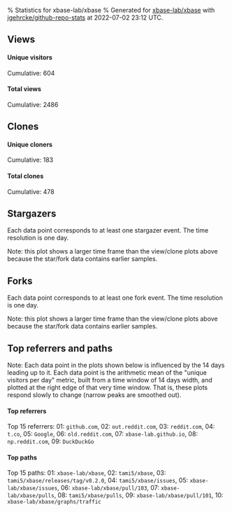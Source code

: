 % Statistics for xbase-lab/xbase
% Generated for [xbase-lab/xbase](https://github.com/xbase-lab/xbase) with [jgehrcke/github-repo-stats](https://github.com/jgehrcke/github-repo-stats) at 2022-07-02 23:12 UTC.


## Views

#### Unique visitors
<div id="chart_views_unique" class="full-width-chart"></div>

Cumulative: 604

#### Total views
<div id="chart_views_total" class="full-width-chart"></div>

Cumulative: 2486

<div class="pagebreak-for-print"> </div>

## Clones

#### Unique cloners
<div id="chart_clones_unique" class="full-width-chart"></div>

Cumulative: 183

#### Total clones
<div id="chart_clones_total" class="full-width-chart"></div>

Cumulative: 478



<div class="pagebreak-for-print"> </div>



## Stargazers

Each data point corresponds to at least one stargazer event.
The time resolution is one day.

<div id="chart_stargazers" class="full-width-chart"></div>


Note: this plot shows a larger time frame than the view/clone plots above because the star/fork data contains earlier samples.



## Forks

Each data point corresponds to at least one fork event.
The time resolution is one day.

<div id="chart_forks" class="full-width-chart"></div>


Note: this plot shows a larger time frame than the view/clone plots above because the star/fork data contains earlier samples.



<div class="pagebreak-for-print"> </div>



## Top referrers and paths


Note: Each data point in the plots shown below is influenced by the 14 days
leading up to it. Each data point is the arithmetic mean of the "unique
visitors per day" metric, built from a time window of 14 days width, and
plotted at the right edge of that very time window. That is, these plots
respond slowly to change (narrow peaks are smoothed out).




#### Top referrers


<div id="chart_referrers_top_n_alltime" class="full-width-chart"></div>

Top 15 referrers: 01: `github.com`, 02: `out.reddit.com`, 03: `reddit.com`, 04: `t.co`, 05: `Google`, 06: `old.reddit.com`, 07: `xbase-lab.github.io`, 08: `np.reddit.com`, 09: `DuckDuckGo`





#### Top paths


<div id="chart_paths_top_n_alltime" class="full-width-chart"></div>

Top 15 paths: 01: `xbase-lab/xbase`, 02: `tami5/xbase`, 03: `tami5/xbase/releases/tag/v0.2.0`, 04: `tami5/xbase/issues`, 05: `xbase-lab/xbase/issues`, 06: `xbase-lab/xbase/pull/103`, 07: `xbase-lab/xbase/pulls`, 08: `tami5/xbase/pulls`, 09: `xbase-lab/xbase/pull/101`, 10: `xbase-lab/xbase/graphs/traffic`


<script type="text/javascript">
    vegaEmbed('#chart_views_unique', {"$schema": "https://vega.github.io/schema/vega-lite/v4.17.0.json", "config": {"arc": {"fill": "#1b1e23"}, "area": {"fill": "#1b1e23"}, "axisBottom": {"domainColor": "#a9b4c4", "gridColor": "#a9b4c4", "labelColor": "#1b1e23", "labelFont": "relative-mono-11-pitch-pro, Menlo, monospace", "tickColor": "#a9b4c4", "titleColor": "#1b1e23", "titleFont": "relative-mono-11-pitch-pro, Menlo, monospace"}, "axisLeft": {"domainColor": "#a9b4c4", "gridColor": "#a9b4c4", "labelColor": "#1b1e23", "labelFont": "relative-mono-11-pitch-pro, Menlo, monospace", "tickColor": "#a9b4c4", "titleColor": "#1b1e23", "titleFont": "relative-mono-11-pitch-pro, Menlo, monospace"}, "axisX": {"grid": false}, "axisY": {"grid": false, "labelBound": true}, "background": "#FFFFFF", "group": {"fill": "#FFFFFF"}, "header": {"fontWeight": 400, "labelFont": "relative-mono-11-pitch-pro, Menlo, monospace", "titleFont": "relative-mono-11-pitch-pro, Menlo, monospace"}, "legend": {"labelFont": "relative-mono-11-pitch-pro, Menlo, monospace", "symbolSize": 200, "symbolType": "circle", "titleFont": "relative-mono-11-pitch-pro, Menlo, monospace"}, "line": {"color": "#1b1e23", "stroke": "#1b1e23"}, "path": {"stroke": "#1b1e23"}, "point": {"color": "#1b1e23", "cursor": "pointer", "filled": true, "size": 20}, "range": {"category": ["#85a2f7", "#ea9755", "#7eb36a", "#f07071", "#bc85d9", "#e587b6", "#a9b4c4", "#d4c05e", "#64b9c4"]}, "style": {"bar": {"fill": "#1b1e23"}, "text": {"font": "relative-mono-11-pitch-pro, Menlo, monospace", "fontWeight": 400}}, "symbol": {"shape": "circle"}, "title": {"anchor": "start", "font": "relative-mono-11-pitch-pro, Menlo, monospace", "fontWeight": 400}, "trail": {"color": "#1b1e23", "stroke": "#1b1e23"}, "view": {"stroke": null}}, "data": {"name": "data-8ce56d2b63e44bfba69c531780c9db96"}, "datasets": {"data-8ce56d2b63e44bfba69c531780c9db96": [{"time": "2022-06-17T00:00:00+00:00", "views_total": 78, "views_unique": 14}, {"time": "2022-06-18T00:00:00+00:00", "views_total": 61, "views_unique": 14}, {"time": "2022-06-19T00:00:00+00:00", "views_total": 183, "views_unique": 5}, {"time": "2022-06-20T00:00:00+00:00", "views_total": 72, "views_unique": 11}, {"time": "2022-06-21T00:00:00+00:00", "views_total": 160, "views_unique": 6}, {"time": "2022-06-22T00:00:00+00:00", "views_total": 570, "views_unique": 220}, {"time": "2022-06-23T00:00:00+00:00", "views_total": 292, "views_unique": 46}, {"time": "2022-06-24T00:00:00+00:00", "views_total": 102, "views_unique": 20}, {"time": "2022-06-25T00:00:00+00:00", "views_total": 139, "views_unique": 32}, {"time": "2022-06-26T00:00:00+00:00", "views_total": 142, "views_unique": 51}, {"time": "2022-06-27T00:00:00+00:00", "views_total": 64, "views_unique": 20}, {"time": "2022-06-28T00:00:00+00:00", "views_total": 115, "views_unique": 25}, {"time": "2022-06-29T00:00:00+00:00", "views_total": 56, "views_unique": 19}, {"time": "2022-06-30T00:00:00+00:00", "views_total": 111, "views_unique": 14}, {"time": "2022-07-01T00:00:00+00:00", "views_total": 151, "views_unique": 61}, {"time": "2022-07-02T00:00:00+00:00", "views_total": 190, "views_unique": 46}]}, "encoding": {"tooltip": [{"field": "views_unique", "format": ".1f", "title": "views (u)", "type": "quantitative"}, {"field": "time", "format": "%B %e, %Y", "title": "date", "type": "temporal"}], "x": {"axis": {"labelAngle": 25}, "field": "time", "scale": {"domain": ["2022-06-17", "2022-07-02"]}, "timeUnit": "yearmonthdate", "title": "date", "type": "temporal"}, "y": {"axis": {"values": [1, 10, 50, 100, 500, 1000, 5000, 10000]}, "field": "views_unique", "scale": {"domain": [0, 242.00000000000003], "type": "symlog", "zero": true}, "title": "unique views per day", "type": "quantitative"}}, "height": 200, "mark": {"point": true, "type": "line"}, "padding": 10, "width": "container"}, {"actions": false, "renderer": "svg"}).catch(console.error);
vegaEmbed('#chart_views_total', {"$schema": "https://vega.github.io/schema/vega-lite/v4.17.0.json", "config": {"arc": {"fill": "#1b1e23"}, "area": {"fill": "#1b1e23"}, "axisBottom": {"domainColor": "#a9b4c4", "gridColor": "#a9b4c4", "labelColor": "#1b1e23", "labelFont": "relative-mono-11-pitch-pro, Menlo, monospace", "tickColor": "#a9b4c4", "titleColor": "#1b1e23", "titleFont": "relative-mono-11-pitch-pro, Menlo, monospace"}, "axisLeft": {"domainColor": "#a9b4c4", "gridColor": "#a9b4c4", "labelColor": "#1b1e23", "labelFont": "relative-mono-11-pitch-pro, Menlo, monospace", "tickColor": "#a9b4c4", "titleColor": "#1b1e23", "titleFont": "relative-mono-11-pitch-pro, Menlo, monospace"}, "axisX": {"grid": false}, "axisY": {"grid": false, "labelBound": true}, "background": "#FFFFFF", "group": {"fill": "#FFFFFF"}, "header": {"fontWeight": 400, "labelFont": "relative-mono-11-pitch-pro, Menlo, monospace", "titleFont": "relative-mono-11-pitch-pro, Menlo, monospace"}, "legend": {"labelFont": "relative-mono-11-pitch-pro, Menlo, monospace", "symbolSize": 200, "symbolType": "circle", "titleFont": "relative-mono-11-pitch-pro, Menlo, monospace"}, "line": {"color": "#1b1e23", "stroke": "#1b1e23"}, "path": {"stroke": "#1b1e23"}, "point": {"color": "#1b1e23", "cursor": "pointer", "filled": true, "size": 20}, "range": {"category": ["#85a2f7", "#ea9755", "#7eb36a", "#f07071", "#bc85d9", "#e587b6", "#a9b4c4", "#d4c05e", "#64b9c4"]}, "style": {"bar": {"fill": "#1b1e23"}, "text": {"font": "relative-mono-11-pitch-pro, Menlo, monospace", "fontWeight": 400}}, "symbol": {"shape": "circle"}, "title": {"anchor": "start", "font": "relative-mono-11-pitch-pro, Menlo, monospace", "fontWeight": 400}, "trail": {"color": "#1b1e23", "stroke": "#1b1e23"}, "view": {"stroke": null}}, "data": {"name": "data-8ce56d2b63e44bfba69c531780c9db96"}, "datasets": {"data-8ce56d2b63e44bfba69c531780c9db96": [{"time": "2022-06-17T00:00:00+00:00", "views_total": 78, "views_unique": 14}, {"time": "2022-06-18T00:00:00+00:00", "views_total": 61, "views_unique": 14}, {"time": "2022-06-19T00:00:00+00:00", "views_total": 183, "views_unique": 5}, {"time": "2022-06-20T00:00:00+00:00", "views_total": 72, "views_unique": 11}, {"time": "2022-06-21T00:00:00+00:00", "views_total": 160, "views_unique": 6}, {"time": "2022-06-22T00:00:00+00:00", "views_total": 570, "views_unique": 220}, {"time": "2022-06-23T00:00:00+00:00", "views_total": 292, "views_unique": 46}, {"time": "2022-06-24T00:00:00+00:00", "views_total": 102, "views_unique": 20}, {"time": "2022-06-25T00:00:00+00:00", "views_total": 139, "views_unique": 32}, {"time": "2022-06-26T00:00:00+00:00", "views_total": 142, "views_unique": 51}, {"time": "2022-06-27T00:00:00+00:00", "views_total": 64, "views_unique": 20}, {"time": "2022-06-28T00:00:00+00:00", "views_total": 115, "views_unique": 25}, {"time": "2022-06-29T00:00:00+00:00", "views_total": 56, "views_unique": 19}, {"time": "2022-06-30T00:00:00+00:00", "views_total": 111, "views_unique": 14}, {"time": "2022-07-01T00:00:00+00:00", "views_total": 151, "views_unique": 61}, {"time": "2022-07-02T00:00:00+00:00", "views_total": 190, "views_unique": 46}]}, "encoding": {"tooltip": [{"field": "views_total", "format": ".1f", "title": "views (t)", "type": "quantitative"}, {"field": "time", "format": "%B %e, %Y", "title": "date", "type": "temporal"}], "x": {"axis": {"labelAngle": 25}, "field": "time", "scale": {"domain": ["2022-06-17", "2022-07-02"]}, "timeUnit": "yearmonthdate", "title": "date", "type": "temporal"}, "y": {"axis": {"values": [1, 10, 50, 100, 500, 1000, 5000, 10000]}, "field": "views_total", "scale": {"domain": [0, 627.0], "type": "symlog", "zero": true}, "title": "total views per day", "type": "quantitative"}}, "height": 200, "mark": {"point": true, "type": "line"}, "padding": 10, "width": "container"}, {"actions": false, "renderer": "svg"}).catch(console.error);
vegaEmbed('#chart_clones_unique', {"$schema": "https://vega.github.io/schema/vega-lite/v4.17.0.json", "config": {"arc": {"fill": "#1b1e23"}, "area": {"fill": "#1b1e23"}, "axisBottom": {"domainColor": "#a9b4c4", "gridColor": "#a9b4c4", "labelColor": "#1b1e23", "labelFont": "relative-mono-11-pitch-pro, Menlo, monospace", "tickColor": "#a9b4c4", "titleColor": "#1b1e23", "titleFont": "relative-mono-11-pitch-pro, Menlo, monospace"}, "axisLeft": {"domainColor": "#a9b4c4", "gridColor": "#a9b4c4", "labelColor": "#1b1e23", "labelFont": "relative-mono-11-pitch-pro, Menlo, monospace", "tickColor": "#a9b4c4", "titleColor": "#1b1e23", "titleFont": "relative-mono-11-pitch-pro, Menlo, monospace"}, "axisX": {"grid": false}, "axisY": {"grid": false, "labelBound": true}, "background": "#FFFFFF", "group": {"fill": "#FFFFFF"}, "header": {"fontWeight": 400, "labelFont": "relative-mono-11-pitch-pro, Menlo, monospace", "titleFont": "relative-mono-11-pitch-pro, Menlo, monospace"}, "legend": {"labelFont": "relative-mono-11-pitch-pro, Menlo, monospace", "symbolSize": 200, "symbolType": "circle", "titleFont": "relative-mono-11-pitch-pro, Menlo, monospace"}, "line": {"color": "#1b1e23", "stroke": "#1b1e23"}, "path": {"stroke": "#1b1e23"}, "point": {"color": "#1b1e23", "cursor": "pointer", "filled": true, "size": 20}, "range": {"category": ["#85a2f7", "#ea9755", "#7eb36a", "#f07071", "#bc85d9", "#e587b6", "#a9b4c4", "#d4c05e", "#64b9c4"]}, "style": {"bar": {"fill": "#1b1e23"}, "text": {"font": "relative-mono-11-pitch-pro, Menlo, monospace", "fontWeight": 400}}, "symbol": {"shape": "circle"}, "title": {"anchor": "start", "font": "relative-mono-11-pitch-pro, Menlo, monospace", "fontWeight": 400}, "trail": {"color": "#1b1e23", "stroke": "#1b1e23"}, "view": {"stroke": null}}, "data": {"name": "data-c97b7762fd022ed86e3a9789b3f4398a"}, "datasets": {"data-c97b7762fd022ed86e3a9789b3f4398a": [{"clones_total": 20, "clones_unique": 8, "time": "2022-06-17T00:00:00+00:00"}, {"clones_total": 10, "clones_unique": 8, "time": "2022-06-18T00:00:00+00:00"}, {"clones_total": 88, "clones_unique": 14, "time": "2022-06-19T00:00:00+00:00"}, {"clones_total": 40, "clones_unique": 9, "time": "2022-06-20T00:00:00+00:00"}, {"clones_total": 36, "clones_unique": 9, "time": "2022-06-21T00:00:00+00:00"}, {"clones_total": 55, "clones_unique": 14, "time": "2022-06-22T00:00:00+00:00"}, {"clones_total": 21, "clones_unique": 10, "time": "2022-06-23T00:00:00+00:00"}, {"clones_total": 22, "clones_unique": 10, "time": "2022-06-24T00:00:00+00:00"}, {"clones_total": 22, "clones_unique": 15, "time": "2022-06-25T00:00:00+00:00"}, {"clones_total": 13, "clones_unique": 12, "time": "2022-06-26T00:00:00+00:00"}, {"clones_total": 20, "clones_unique": 13, "time": "2022-06-27T00:00:00+00:00"}, {"clones_total": 10, "clones_unique": 9, "time": "2022-06-28T00:00:00+00:00"}, {"clones_total": 17, "clones_unique": 11, "time": "2022-06-29T00:00:00+00:00"}, {"clones_total": 54, "clones_unique": 15, "time": "2022-06-30T00:00:00+00:00"}, {"clones_total": 36, "clones_unique": 17, "time": "2022-07-01T00:00:00+00:00"}, {"clones_total": 14, "clones_unique": 9, "time": "2022-07-02T00:00:00+00:00"}]}, "encoding": {"tooltip": [{"field": "clones_unique", "format": ".1f", "title": "clones (u)", "type": "quantitative"}, {"field": "time", "format": "%B %e, %Y", "title": "date", "type": "temporal"}], "x": {"axis": {"labelAngle": 25}, "field": "time", "scale": {"domain": ["2022-06-17", "2022-07-02"]}, "timeUnit": "yearmonthdate", "title": "date", "type": "temporal"}, "y": {"axis": {}, "field": "clones_unique", "scale": {"domain": [0, 18.700000000000003], "type": "linear", "zero": true}, "title": "unique clones per day", "type": "quantitative"}}, "height": 200, "mark": {"point": true, "type": "line"}, "padding": 10, "width": "container"}, {"actions": false, "renderer": "svg"}).catch(console.error);
vegaEmbed('#chart_clones_total', {"$schema": "https://vega.github.io/schema/vega-lite/v4.17.0.json", "config": {"arc": {"fill": "#1b1e23"}, "area": {"fill": "#1b1e23"}, "axisBottom": {"domainColor": "#a9b4c4", "gridColor": "#a9b4c4", "labelColor": "#1b1e23", "labelFont": "relative-mono-11-pitch-pro, Menlo, monospace", "tickColor": "#a9b4c4", "titleColor": "#1b1e23", "titleFont": "relative-mono-11-pitch-pro, Menlo, monospace"}, "axisLeft": {"domainColor": "#a9b4c4", "gridColor": "#a9b4c4", "labelColor": "#1b1e23", "labelFont": "relative-mono-11-pitch-pro, Menlo, monospace", "tickColor": "#a9b4c4", "titleColor": "#1b1e23", "titleFont": "relative-mono-11-pitch-pro, Menlo, monospace"}, "axisX": {"grid": false}, "axisY": {"grid": false, "labelBound": true}, "background": "#FFFFFF", "group": {"fill": "#FFFFFF"}, "header": {"fontWeight": 400, "labelFont": "relative-mono-11-pitch-pro, Menlo, monospace", "titleFont": "relative-mono-11-pitch-pro, Menlo, monospace"}, "legend": {"labelFont": "relative-mono-11-pitch-pro, Menlo, monospace", "symbolSize": 200, "symbolType": "circle", "titleFont": "relative-mono-11-pitch-pro, Menlo, monospace"}, "line": {"color": "#1b1e23", "stroke": "#1b1e23"}, "path": {"stroke": "#1b1e23"}, "point": {"color": "#1b1e23", "cursor": "pointer", "filled": true, "size": 20}, "range": {"category": ["#85a2f7", "#ea9755", "#7eb36a", "#f07071", "#bc85d9", "#e587b6", "#a9b4c4", "#d4c05e", "#64b9c4"]}, "style": {"bar": {"fill": "#1b1e23"}, "text": {"font": "relative-mono-11-pitch-pro, Menlo, monospace", "fontWeight": 400}}, "symbol": {"shape": "circle"}, "title": {"anchor": "start", "font": "relative-mono-11-pitch-pro, Menlo, monospace", "fontWeight": 400}, "trail": {"color": "#1b1e23", "stroke": "#1b1e23"}, "view": {"stroke": null}}, "data": {"name": "data-c97b7762fd022ed86e3a9789b3f4398a"}, "datasets": {"data-c97b7762fd022ed86e3a9789b3f4398a": [{"clones_total": 20, "clones_unique": 8, "time": "2022-06-17T00:00:00+00:00"}, {"clones_total": 10, "clones_unique": 8, "time": "2022-06-18T00:00:00+00:00"}, {"clones_total": 88, "clones_unique": 14, "time": "2022-06-19T00:00:00+00:00"}, {"clones_total": 40, "clones_unique": 9, "time": "2022-06-20T00:00:00+00:00"}, {"clones_total": 36, "clones_unique": 9, "time": "2022-06-21T00:00:00+00:00"}, {"clones_total": 55, "clones_unique": 14, "time": "2022-06-22T00:00:00+00:00"}, {"clones_total": 21, "clones_unique": 10, "time": "2022-06-23T00:00:00+00:00"}, {"clones_total": 22, "clones_unique": 10, "time": "2022-06-24T00:00:00+00:00"}, {"clones_total": 22, "clones_unique": 15, "time": "2022-06-25T00:00:00+00:00"}, {"clones_total": 13, "clones_unique": 12, "time": "2022-06-26T00:00:00+00:00"}, {"clones_total": 20, "clones_unique": 13, "time": "2022-06-27T00:00:00+00:00"}, {"clones_total": 10, "clones_unique": 9, "time": "2022-06-28T00:00:00+00:00"}, {"clones_total": 17, "clones_unique": 11, "time": "2022-06-29T00:00:00+00:00"}, {"clones_total": 54, "clones_unique": 15, "time": "2022-06-30T00:00:00+00:00"}, {"clones_total": 36, "clones_unique": 17, "time": "2022-07-01T00:00:00+00:00"}, {"clones_total": 14, "clones_unique": 9, "time": "2022-07-02T00:00:00+00:00"}]}, "encoding": {"tooltip": [{"field": "clones_total", "format": ".1f", "title": "clones (t)", "type": "quantitative"}, {"field": "time", "format": "%B %e, %Y", "title": "date", "type": "temporal"}], "x": {"axis": {"labelAngle": 25}, "field": "time", "scale": {"domain": ["2022-06-17", "2022-07-02"]}, "timeUnit": "yearmonthdate", "title": "date", "type": "temporal"}, "y": {"axis": {}, "field": "clones_total", "scale": {"domain": [0, 96.80000000000001], "type": "linear", "zero": true}, "title": "total clones per day", "type": "quantitative"}}, "height": 200, "mark": {"point": true, "type": "line"}, "padding": 10, "width": "container"}, {"actions": false, "renderer": "svg"}).catch(console.error);
vegaEmbed('#chart_stargazers', {"$schema": "https://vega.github.io/schema/vega-lite/v4.17.0.json", "config": {"arc": {"fill": "#1b1e23"}, "area": {"fill": "#1b1e23"}, "axisBottom": {"domainColor": "#a9b4c4", "gridColor": "#a9b4c4", "labelColor": "#1b1e23", "labelFont": "relative-mono-11-pitch-pro, Menlo, monospace", "tickColor": "#a9b4c4", "titleColor": "#1b1e23", "titleFont": "relative-mono-11-pitch-pro, Menlo, monospace"}, "axisLeft": {"domainColor": "#a9b4c4", "gridColor": "#a9b4c4", "labelColor": "#1b1e23", "labelFont": "relative-mono-11-pitch-pro, Menlo, monospace", "tickColor": "#a9b4c4", "titleColor": "#1b1e23", "titleFont": "relative-mono-11-pitch-pro, Menlo, monospace"}, "axisX": {"grid": false}, "axisY": {"grid": false}, "background": "#FFFFFF", "group": {"fill": "#FFFFFF"}, "header": {"fontWeight": 400, "labelFont": "relative-mono-11-pitch-pro, Menlo, monospace", "titleFont": "relative-mono-11-pitch-pro, Menlo, monospace"}, "legend": {"labelFont": "relative-mono-11-pitch-pro, Menlo, monospace", "symbolSize": 200, "symbolType": "circle", "titleFont": "relative-mono-11-pitch-pro, Menlo, monospace"}, "line": {"color": "#1b1e23", "stroke": "#1b1e23"}, "path": {"stroke": "#1b1e23"}, "point": {"color": "#1b1e23", "cursor": "pointer", "filled": true, "size": 50}, "range": {"category": ["#85a2f7", "#ea9755", "#7eb36a", "#f07071", "#bc85d9", "#e587b6", "#a9b4c4", "#d4c05e", "#64b9c4"]}, "style": {"bar": {"fill": "#1b1e23"}, "text": {"font": "relative-mono-11-pitch-pro, Menlo, monospace", "fontWeight": 400}}, "symbol": {"shape": "circle"}, "title": {"anchor": "start", "font": "relative-mono-11-pitch-pro, Menlo, monospace", "fontWeight": 400}, "trail": {"color": "#1b1e23", "stroke": "#1b1e23"}, "view": {"stroke": null}}, "data": {"name": "data-344e262723e041b0e15ceca64b491468"}, "datasets": {"data-344e262723e041b0e15ceca64b491468": [{"stars_cumulative": 10.0, "time": "2022-05-30T14:00:00+00:00"}, {"stars_cumulative": 52.0, "time": "2022-05-30T21:00:00+00:00"}, {"stars_cumulative": 77.0, "time": "2022-05-31T04:00:00+00:00"}, {"stars_cumulative": 104.0, "time": "2022-05-31T11:00:00+00:00"}, {"stars_cumulative": 110.0, "time": "2022-05-31T18:00:00+00:00"}, {"stars_cumulative": 114.0, "time": "2022-06-01T01:00:00+00:00"}, {"stars_cumulative": 118.0, "time": "2022-06-01T08:00:00+00:00"}, {"stars_cumulative": 123.0, "time": "2022-06-01T15:00:00+00:00"}, {"stars_cumulative": 126.0, "time": "2022-06-01T22:00:00+00:00"}, {"stars_cumulative": 127.0, "time": "2022-06-02T05:00:00+00:00"}, {"stars_cumulative": 128.0, "time": "2022-06-02T12:00:00+00:00"}, {"stars_cumulative": 129.0, "time": "2022-06-02T19:00:00+00:00"}, {"stars_cumulative": 131.0, "time": "2022-06-03T09:00:00+00:00"}, {"stars_cumulative": 132.0, "time": "2022-06-03T23:00:00+00:00"}, {"stars_cumulative": 133.0, "time": "2022-06-05T03:00:00+00:00"}, {"stars_cumulative": 134.0, "time": "2022-06-06T00:00:00+00:00"}, {"stars_cumulative": 135.0, "time": "2022-06-07T11:00:00+00:00"}, {"stars_cumulative": 138.0, "time": "2022-06-10T02:00:00+00:00"}, {"stars_cumulative": 139.0, "time": "2022-06-12T10:00:00+00:00"}, {"stars_cumulative": 140.0, "time": "2022-06-14T04:00:00+00:00"}, {"stars_cumulative": 141.0, "time": "2022-06-15T22:00:00+00:00"}, {"stars_cumulative": 142.0, "time": "2022-06-16T19:00:00+00:00"}, {"stars_cumulative": 143.0, "time": "2022-06-17T09:00:00+00:00"}, {"stars_cumulative": 144.0, "time": "2022-06-17T23:00:00+00:00"}, {"stars_cumulative": 145.0, "time": "2022-06-18T13:00:00+00:00"}, {"stars_cumulative": 146.0, "time": "2022-06-20T14:00:00+00:00"}, {"stars_cumulative": 147.0, "time": "2022-06-22T01:00:00+00:00"}, {"stars_cumulative": 159.0, "time": "2022-06-22T08:00:00+00:00"}, {"stars_cumulative": 162.0, "time": "2022-06-22T15:00:00+00:00"}, {"stars_cumulative": 163.0, "time": "2022-06-22T22:00:00+00:00"}, {"stars_cumulative": 164.0, "time": "2022-06-23T05:00:00+00:00"}, {"stars_cumulative": 165.0, "time": "2022-06-23T12:00:00+00:00"}, {"stars_cumulative": 166.0, "time": "2022-06-24T02:00:00+00:00"}, {"stars_cumulative": 167.0, "time": "2022-06-24T09:00:00+00:00"}, {"stars_cumulative": 168.0, "time": "2022-06-25T13:00:00+00:00"}, {"stars_cumulative": 171.0, "time": "2022-06-25T20:00:00+00:00"}, {"stars_cumulative": 173.0, "time": "2022-06-26T03:00:00+00:00"}, {"stars_cumulative": 174.0, "time": "2022-06-27T00:00:00+00:00"}, {"stars_cumulative": 175.0, "time": "2022-06-27T21:00:00+00:00"}, {"stars_cumulative": 176.0, "time": "2022-06-28T04:00:00+00:00"}, {"stars_cumulative": 179.0, "time": "2022-06-28T11:00:00+00:00"}, {"stars_cumulative": 180.0, "time": "2022-06-28T18:00:00+00:00"}, {"stars_cumulative": 181.0, "time": "2022-06-29T01:00:00+00:00"}, {"stars_cumulative": 182.0, "time": "2022-06-29T08:00:00+00:00"}, {"stars_cumulative": 183.0, "time": "2022-06-30T12:00:00+00:00"}, {"stars_cumulative": 184.0, "time": "2022-07-01T02:00:00+00:00"}, {"stars_cumulative": 186.0, "time": "2022-07-01T09:00:00+00:00"}, {"stars_cumulative": 196.0, "time": "2022-07-01T16:00:00+00:00"}, {"stars_cumulative": 200.0, "time": "2022-07-01T23:00:00+00:00"}, {"stars_cumulative": 202.0, "time": "2022-07-02T06:00:00+00:00"}, {"stars_cumulative": 204.0, "time": "2022-07-02T13:00:00+00:00"}]}, "encoding": {"tooltip": [{"field": "stars_cumulative", "format": "d", "title": "stars", "type": "quantitative"}, {"field": "time", "format": "%B %e, %Y", "title": "date", "type": "temporal"}], "x": {"axis": {"labelAngle": 25}, "field": "time", "scale": {"domain": ["2022-05-30", "2022-07-02"]}, "timeUnit": "yearmonthdate", "title": "date", "type": "temporal"}, "y": {"field": "stars_cumulative", "scale": {"domain": [0, 224.4], "zero": true}, "title": "stargazer count (cumulative)", "type": "quantitative"}}, "height": 300, "mark": {"point": true, "type": "line"}, "padding": 10, "width": "container"}, {"actions": false, "renderer": "svg"}).catch(console.error);
vegaEmbed('#chart_forks', {"$schema": "https://vega.github.io/schema/vega-lite/v4.17.0.json", "config": {"arc": {"fill": "#1b1e23"}, "area": {"fill": "#1b1e23"}, "axisBottom": {"domainColor": "#a9b4c4", "gridColor": "#a9b4c4", "labelColor": "#1b1e23", "labelFont": "relative-mono-11-pitch-pro, Menlo, monospace", "tickColor": "#a9b4c4", "titleColor": "#1b1e23", "titleFont": "relative-mono-11-pitch-pro, Menlo, monospace"}, "axisLeft": {"domainColor": "#a9b4c4", "gridColor": "#a9b4c4", "labelColor": "#1b1e23", "labelFont": "relative-mono-11-pitch-pro, Menlo, monospace", "tickColor": "#a9b4c4", "titleColor": "#1b1e23", "titleFont": "relative-mono-11-pitch-pro, Menlo, monospace"}, "axisX": {"grid": false}, "axisY": {"grid": false}, "background": "#FFFFFF", "group": {"fill": "#FFFFFF"}, "header": {"fontWeight": 400, "labelFont": "relative-mono-11-pitch-pro, Menlo, monospace", "titleFont": "relative-mono-11-pitch-pro, Menlo, monospace"}, "legend": {"labelFont": "relative-mono-11-pitch-pro, Menlo, monospace", "symbolSize": 200, "symbolType": "circle", "titleFont": "relative-mono-11-pitch-pro, Menlo, monospace"}, "line": {"color": "#1b1e23", "stroke": "#1b1e23"}, "path": {"stroke": "#1b1e23"}, "point": {"color": "#1b1e23", "cursor": "pointer", "filled": true, "size": 50}, "range": {"category": ["#85a2f7", "#ea9755", "#7eb36a", "#f07071", "#bc85d9", "#e587b6", "#a9b4c4", "#d4c05e", "#64b9c4"]}, "style": {"bar": {"fill": "#1b1e23"}, "text": {"font": "relative-mono-11-pitch-pro, Menlo, monospace", "fontWeight": 400}}, "symbol": {"shape": "circle"}, "title": {"anchor": "start", "font": "relative-mono-11-pitch-pro, Menlo, monospace", "fontWeight": 400}, "trail": {"color": "#1b1e23", "stroke": "#1b1e23"}, "view": {"stroke": null}}, "data": {"name": "data-e6fc78197fc4934de9e4d709b69785f4"}, "datasets": {"data-e6fc78197fc4934de9e4d709b69785f4": [{"forks_cumulative": 1, "time": "2022-06-01T11:29:38+00:00"}, {"forks_cumulative": 2, "time": "2022-06-22T07:52:01+00:00"}, {"forks_cumulative": 3, "time": "2022-06-28T00:31:39+00:00"}]}, "encoding": {"tooltip": [{"field": "forks_cumulative", "format": "d", "title": "forks", "type": "quantitative"}, {"field": "time", "format": "%B %e, %Y", "title": "date", "type": "temporal"}], "x": {"axis": {"labelAngle": 25}, "field": "time", "scale": {"domain": ["2022-05-30", "2022-07-02"]}, "timeUnit": "yearmonthdate", "title": "date", "type": "temporal"}, "y": {"field": "forks_cumulative", "scale": {"domain": [0, 3.3000000000000003], "zero": true}, "title": "fork count (cumulative)", "type": "quantitative"}}, "height": 300, "mark": {"point": true, "type": "line"}, "padding": 10, "width": "container"}, {"actions": false, "renderer": "svg"}).catch(console.error);
vegaEmbed('#chart_referrers_top_n_alltime', {"$schema": "https://vega.github.io/schema/vega-lite/v4.17.0.json", "config": {"arc": {"fill": "#1b1e23"}, "area": {"fill": "#1b1e23"}, "axisBottom": {"domainColor": "#a9b4c4", "gridColor": "#a9b4c4", "labelColor": "#1b1e23", "labelFont": "relative-mono-11-pitch-pro, Menlo, monospace", "tickColor": "#a9b4c4", "titleColor": "#1b1e23", "titleFont": "relative-mono-11-pitch-pro, Menlo, monospace"}, "axisLeft": {"domainColor": "#a9b4c4", "gridColor": "#a9b4c4", "labelColor": "#1b1e23", "labelFont": "relative-mono-11-pitch-pro, Menlo, monospace", "tickColor": "#a9b4c4", "titleColor": "#1b1e23", "titleFont": "relative-mono-11-pitch-pro, Menlo, monospace"}, "axisX": {"grid": false}, "axisY": {"grid": false}, "background": "#FFFFFF", "group": {"fill": "#FFFFFF"}, "header": {"fontWeight": 400, "labelFont": "relative-mono-11-pitch-pro, Menlo, monospace", "titleFont": "relative-mono-11-pitch-pro, Menlo, monospace"}, "legend": {"labelFont": "relative-mono-11-pitch-pro, Menlo, monospace", "symbolSize": 200, "symbolType": "circle", "titleFont": "relative-mono-11-pitch-pro, Menlo, monospace"}, "line": {"color": "#1b1e23", "stroke": "#1b1e23"}, "path": {"stroke": "#1b1e23"}, "point": {"color": "#1b1e23", "cursor": "pointer", "filled": true, "size": 30}, "range": {"category": ["#85a2f7", "#ea9755", "#7eb36a", "#f07071", "#bc85d9", "#e587b6", "#a9b4c4", "#d4c05e", "#64b9c4"]}, "style": {"bar": {"fill": "#1b1e23"}, "text": {"font": "relative-mono-11-pitch-pro, Menlo, monospace", "fontWeight": 400}}, "symbol": {"shape": "circle"}, "title": {"anchor": "start", "font": "relative-mono-11-pitch-pro, Menlo, monospace", "fontWeight": 400}, "trail": {"color": "#1b1e23", "stroke": "#1b1e23"}, "view": {"stroke": null}}, "data": {"name": "data-9d061248735f714a43aba5a917950eff"}, "datasets": {"data-9d061248735f714a43aba5a917950eff": [{"referrer": "github.com", "time": "2022-07-01T00:00:00+00:00", "views_unique": 66.0, "views_unique_norm": 4.714285714285714}, {"referrer": "github.com", "time": "2022-07-02T00:00:00+00:00", "views_unique": 106.0, "views_unique_norm": 7.571428571428571}, {"referrer": "out.reddit.com", "time": "2022-07-01T00:00:00+00:00", "views_unique": 77.0, "views_unique_norm": 5.5}, {"referrer": "out.reddit.com", "time": "2022-07-02T00:00:00+00:00", "views_unique": 76.0, "views_unique_norm": 5.428571428571429}, {"referrer": "reddit.com", "time": "2022-07-01T00:00:00+00:00", "views_unique": 74.0, "views_unique_norm": 5.285714285714286}, {"referrer": "reddit.com", "time": "2022-07-02T00:00:00+00:00", "views_unique": 76.0, "views_unique_norm": 5.428571428571429}, {"referrer": "t.co", "time": "2022-07-01T00:00:00+00:00", "views_unique": 44.0, "views_unique_norm": 3.142857142857143}, {"referrer": "t.co", "time": "2022-07-02T00:00:00+00:00", "views_unique": 44.0, "views_unique_norm": 3.142857142857143}, {"referrer": "Google", "time": "2022-07-01T00:00:00+00:00", "views_unique": 6.0, "views_unique_norm": 0.42857142857142855}, {"referrer": "Google", "time": "2022-07-02T00:00:00+00:00", "views_unique": 7.0, "views_unique_norm": 0.5}, {"referrer": "old.reddit.com", "time": "2022-07-01T00:00:00+00:00", "views_unique": 3.0, "views_unique_norm": 0.21428571428571427}, {"referrer": "old.reddit.com", "time": "2022-07-02T00:00:00+00:00", "views_unique": 3.0, "views_unique_norm": 0.21428571428571427}, {"referrer": "xbase-lab.github.io", "time": "2022-07-01T00:00:00+00:00", "views_unique": null, "views_unique_norm": null}, {"referrer": "xbase-lab.github.io", "time": "2022-07-02T00:00:00+00:00", "views_unique": 2.0, "views_unique_norm": 0.14285714285714285}, {"referrer": "np.reddit.com", "time": "2022-07-01T00:00:00+00:00", "views_unique": 1.0, "views_unique_norm": 0.07142857142857142}, {"referrer": "np.reddit.com", "time": "2022-07-02T00:00:00+00:00", "views_unique": 1.0, "views_unique_norm": 0.07142857142857142}, {"referrer": "DuckDuckGo", "time": "2022-07-01T00:00:00+00:00", "views_unique": 1.0, "views_unique_norm": 0.07142857142857142}, {"referrer": "DuckDuckGo", "time": "2022-07-02T00:00:00+00:00", "views_unique": 1.0, "views_unique_norm": 0.07142857142857142}]}, "encoding": {"color": {"field": "referrer", "legend": {"direction": "vertical", "orient": "top", "title": "Legend:"}, "sort": {"field": "order"}, "type": "nominal"}, "tooltip": [{"field": "referrer", "type": "nominal"}, {"field": "views_unique_norm", "format": ".2f", "title": "views (14d mean)", "type": "quantitative"}, {"field": "time", "format": "%B %e, %Y", "title": "date", "type": "temporal"}], "x": {"axis": {"labelAngle": 25}, "field": "time", "scale": {"domain": ["2022-06-17", "2022-07-02"]}, "timeUnit": "yearmonthdate", "title": "date", "type": "temporal"}, "y": {"field": "views_unique_norm", "scale": {"domain": [0, 8.32857142857143], "type": "linear", "zero": true}, "title": "unique visitors per day (mean from last 14 days)", "type": "quantitative"}}, "height": 300, "mark": {"point": true, "type": "line"}, "padding": 10, "width": "container"}, {"actions": false, "renderer": "svg"}).catch(console.error);
vegaEmbed('#chart_paths_top_n_alltime', {"$schema": "https://vega.github.io/schema/vega-lite/v4.17.0.json", "config": {"arc": {"fill": "#1b1e23"}, "area": {"fill": "#1b1e23"}, "axisBottom": {"domainColor": "#a9b4c4", "gridColor": "#a9b4c4", "labelColor": "#1b1e23", "labelFont": "relative-mono-11-pitch-pro, Menlo, monospace", "tickColor": "#a9b4c4", "titleColor": "#1b1e23", "titleFont": "relative-mono-11-pitch-pro, Menlo, monospace"}, "axisLeft": {"domainColor": "#a9b4c4", "gridColor": "#a9b4c4", "labelColor": "#1b1e23", "labelFont": "relative-mono-11-pitch-pro, Menlo, monospace", "tickColor": "#a9b4c4", "titleColor": "#1b1e23", "titleFont": "relative-mono-11-pitch-pro, Menlo, monospace"}, "axisX": {"grid": false}, "axisY": {"grid": false}, "background": "#FFFFFF", "group": {"fill": "#FFFFFF"}, "header": {"fontWeight": 400, "labelFont": "relative-mono-11-pitch-pro, Menlo, monospace", "titleFont": "relative-mono-11-pitch-pro, Menlo, monospace"}, "legend": {"labelFont": "relative-mono-11-pitch-pro, Menlo, monospace", "symbolSize": 200, "symbolType": "circle", "titleFont": "relative-mono-11-pitch-pro, Menlo, monospace"}, "line": {"color": "#1b1e23", "stroke": "#1b1e23"}, "path": {"stroke": "#1b1e23"}, "point": {"color": "#1b1e23", "cursor": "pointer", "filled": true, "size": 30}, "range": {"category": ["#85a2f7", "#ea9755", "#7eb36a", "#f07071", "#bc85d9", "#e587b6", "#a9b4c4", "#d4c05e", "#64b9c4"]}, "style": {"bar": {"fill": "#1b1e23"}, "text": {"font": "relative-mono-11-pitch-pro, Menlo, monospace", "fontWeight": 400}}, "symbol": {"shape": "circle"}, "title": {"anchor": "start", "font": "relative-mono-11-pitch-pro, Menlo, monospace", "fontWeight": 400}, "trail": {"color": "#1b1e23", "stroke": "#1b1e23"}, "view": {"stroke": null}}, "data": {"name": "data-cdb9dfb65dc1ff1b6351ae732a335d22"}, "datasets": {"data-cdb9dfb65dc1ff1b6351ae732a335d22": [{"path": "xbase-lab/xbase", "time": "2022-07-01T00:00:00+00:00", "views_unique": 236, "views_unique_norm": 16.857142857142858}, {"path": "xbase-lab/xbase", "time": "2022-07-02T00:00:00+00:00", "views_unique": 286, "views_unique_norm": 20.428571428571427}, {"path": "tami5/xbase", "time": "2022-07-01T00:00:00+00:00", "views_unique": 189, "views_unique_norm": 13.5}, {"path": "tami5/xbase", "time": "2022-07-02T00:00:00+00:00", "views_unique": 179, "views_unique_norm": 12.785714285714286}, {"path": "tami5/xbase/releases/tag/v0.2.0", "time": "2022-07-01T00:00:00+00:00", "views_unique": 35, "views_unique_norm": 2.5}, {"path": "tami5/xbase/releases/tag/v0.2.0", "time": "2022-07-02T00:00:00+00:00", "views_unique": 35, "views_unique_norm": 2.5}, {"path": "tami5/xbase/issues", "time": "2022-07-01T00:00:00+00:00", "views_unique": 19, "views_unique_norm": 1.3571428571428572}, {"path": "tami5/xbase/issues", "time": "2022-07-02T00:00:00+00:00", "views_unique": 16, "views_unique_norm": 1.1428571428571428}, {"path": "xbase-lab/xbase/issues", "time": "2022-07-01T00:00:00+00:00", "views_unique": 17, "views_unique_norm": 1.2142857142857142}, {"path": "xbase-lab/xbase/issues", "time": "2022-07-02T00:00:00+00:00", "views_unique": 18, "views_unique_norm": 1.2857142857142858}, {"path": "xbase-lab/xbase/pull/103", "time": "2022-07-01T00:00:00+00:00", "views_unique": 6, "views_unique_norm": 0.42857142857142855}, {"path": "xbase-lab/xbase/pull/103", "time": "2022-07-02T00:00:00+00:00", "views_unique": 8, "views_unique_norm": 0.5714285714285714}, {"path": "xbase-lab/xbase/pulls", "time": "2022-07-01T00:00:00+00:00", "views_unique": 7, "views_unique_norm": 0.5}, {"path": "xbase-lab/xbase/pulls", "time": "2022-07-02T00:00:00+00:00", "views_unique": 7, "views_unique_norm": 0.5}, {"path": "tami5/xbase/pulls", "time": "2022-07-01T00:00:00+00:00", "views_unique": 5, "views_unique_norm": 0.35714285714285715}, {"path": "tami5/xbase/pulls", "time": "2022-07-02T00:00:00+00:00", "views_unique": 5, "views_unique_norm": 0.35714285714285715}, {"path": "xbase-lab/xbase/pull/101", "time": "2022-07-01T00:00:00+00:00", "views_unique": 4, "views_unique_norm": 0.2857142857142857}, {"path": "xbase-lab/xbase/pull/101", "time": "2022-07-02T00:00:00+00:00", "views_unique": 4, "views_unique_norm": 0.2857142857142857}, {"path": "xbase-lab/xbase/graphs/traffic", "time": "2022-07-01T00:00:00+00:00", "views_unique": 1, "views_unique_norm": 0.07142857142857142}, {"path": "xbase-lab/xbase/graphs/traffic", "time": "2022-07-02T00:00:00+00:00", "views_unique": 1, "views_unique_norm": 0.07142857142857142}]}, "encoding": {"color": {"field": "path", "legend": {"direction": "vertical", "orient": "top", "title": "Legend:"}, "sort": {"field": "order"}, "type": "nominal"}, "tooltip": [{"field": "path", "type": "nominal"}, {"field": "views_unique_norm", "format": ".2f", "title": "views (14d mean)", "type": "quantitative"}, {"field": "time", "format": "%B %e, %Y", "title": "date", "type": "temporal"}], "x": {"axis": {"labelAngle": 25}, "field": "time", "scale": {"domain": ["2022-06-17", "2022-07-02"]}, "timeUnit": "yearmonthdate", "title": "date", "type": "temporal"}, "y": {"field": "views_unique_norm", "scale": {"domain": [0, 22.47142857142857], "type": "symlog", "zero": true}, "title": "unique visitors per day (mean from last 14 days)", "type": "quantitative"}}, "height": 300, "mark": {"point": true, "type": "line"}, "padding": 10, "width": "container"}, {"actions": false, "renderer": "svg"}).catch(console.error);
    </script>